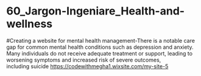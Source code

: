 # 60_Jargon-Ingeniare_Health-and-wellness
#Creating a website for mental health management-There is a notable care gap for common mental health conditions such as depression and anxiety. Many individuals do not receive adequate treatment or support, leading to worsening symptoms and increased risk of severe outcomes, including suicide
https://codewithmegha1.wixsite.com/my-site-5
